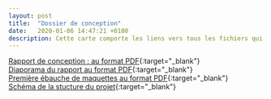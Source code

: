 ```yaml
---
layout: post
title:  "Dossier de conception"
date:   2020-01-06 14:47:21 +0100
description: Cette carte comporte les liens vers tous les fichiers qui nous ont permis de réaliser la préparation du sujet 
---
```


[Rapport de conception : au format PDF](/assets/rapport-conception.pdf){:target="_blank"}  
[Diaporama du rapport au format PDF](/assets/presentation-etude-conception.pdf){:target="_blank"}  
[Première ébauche de maquettes au format PDF](/assets/maquette.pdf){:target="_blank"}  
[Schéma de la stucture du projet](/assets/000.png){:target="_blank"}  